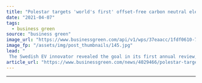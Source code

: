 ```yaml
---
title: "Polestar targets 'world's first' offset-free carbon neutral electric car by 2030"
date: "2021-04-07"
tags: 
  - business green
source: "business green"
image_url: "https://www.businessgreen.com/api/v1/wps/37eaacc/1fdf0610-7e46-4761-b11f-eba57ea46786/5/iStock-1299742634-185x114.jpg"
image_fp: "/assets/img/post_thumbnails/145.jpg"
lead: "
 The Swedish EV innovator revealed the goal in its first annual review, at which it also revealed plans to publish the full carbon footprint of its latest Polestar 2 vehicle ..."
article_url: "https://www.businessgreen.com/news/4029466/polestar-targets-world-offset-free-carbon-neutral-electric-car-2030"
---
```


---
